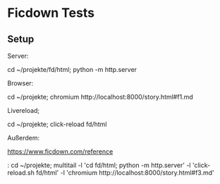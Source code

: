# Ficdown Tests


## Setup

Server:

cd  ~/projekte/fd/html; python -m http.server 


Browser:

cd ~/projekte; chromium http://localhost:8000/story.html#f1.md


Livereload;

cd ~/projekte; click-reload fd/html


Außerdem:

https://www.ficdown.com/reference

 : cd ~/projekte; multitail -l 'cd fd/html; python -m http.server' -l 'click-reload.sh fd/html' -l 'chromium http://localhost:8000/story.html#f3.md'

